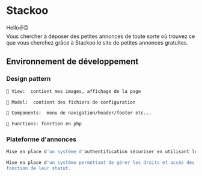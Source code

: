 # Stackoo

Hello✌😊
<br>
Vous chercher à déposer des petites annonces de toute sorte où trouvez ce que vous cherchez grâce à Stackoo le site de petites annonces gratuites.

## Environnement de développement

### Design pattern

```bash
📂 View:  contient mes images, affichage de la page

📂 Model:  contient des fichiers de configuration

📂 Components:  menu de navigation/header/footer etc...

📂 Functions: fonction en php
```
### Plateforme d'annonces

```bash
Mise en place d'un système d'authentification sécuriser en utilisant le cryptage des MDP

Mise en place d'un système permettant de gérer les droits et accès des utilisateurs en
fonction de leur statut.
```
